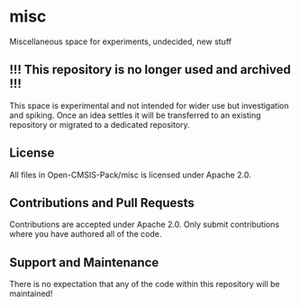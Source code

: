 # misc
Miscellaneous space for experiments, undecided, new stuff

## !!! This repository is no longer used and archived !!!

This space is experimental and not intended for wider use but investigation and spiking. 
Once an idea settles it will be transferred to an existing repository or migrated to a dedicated repository.

## License

All files in Open-CMSIS-Pack/misc is licensed under Apache 2.0.

## Contributions and Pull Requests

Contributions are accepted under Apache 2.0. Only submit contributions where you have authored all of the code.

## Support and Maintenance

There is no expectation that any of the code within this repository will be maintained!

